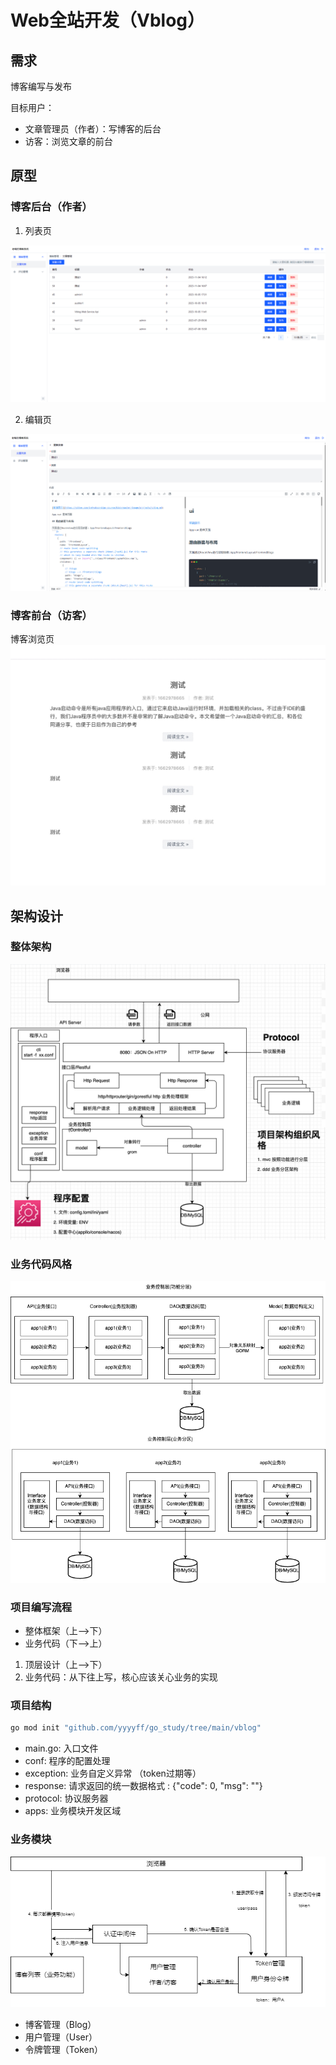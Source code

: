 # Web全站开发（Vblog）

## 需求

博客编写与发布

目标用户：
+ 文章管理员（作者）：写博客的后台
+ 访客：浏览文章的前台

## 原型

### 博客后台（作者）

1. 列表页

![](./docs/images/backend-blog-list.png)

2. 编辑页

![](./docs/images/blog-edit.png)


### 博客前台（访客）

博客浏览页
![](./docs/images/frontend-blog-list.jpg)

## 架构设计

### 整体架构
![](./docs/images/vblog-arch.png)

### 业务代码风格
![](./docs/images/mvc_ddd.png)

### 项目编写流程

+ 整体框架（上-->下）
+ 业务代码（下-->上）

1. 顶层设计（上-->下）
2. 业务代码：从下往上写，核心应该关心业务的实现

### 项目结构
```sh
go mod init "github.com/yyyyff/go_study/tree/main/vblog"
```

+ main.go: 入口文件
+ conf: 程序的配置处理
+ exception: 业务自定义异常 （token过期等）
+ response: 请求返回的统一数据格式 : {"code": 0, "msg": ""}
+ protocol: 协议服务器
+ apps: 业务模块开发区域

### 业务模块

![](./docs/images/design.png)

+ 博客管理（Blog）
+ 用户管理（User）
+ 令牌管理（Token）
